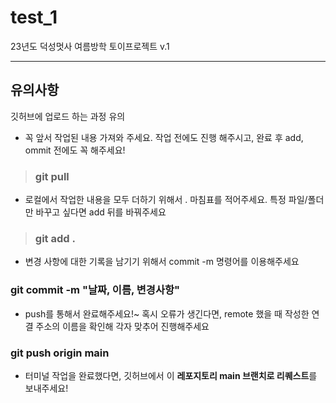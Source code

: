 # test_1
23년도 덕성멋사 여름방학 토이프로젝트 v.1

------

## 유의사항 
 깃허브에 업로드 하는 과정 유의

* 꼭 앞서 작업된 내용 가져와 주세요. 작업 전에도 진행 해주시고, 완료 후 add, ommit 전에도 꼭 해주세요!
> ### git pull


* 로컬에서 작업한 내용을 모두 더하기 위해서 . 마침표를 적어주세요.  특정 파일/폴더만 바꾸고 싶다면 add 뒤를 바꿔주세요
>### git add .


* 변경 사항에 대한 기록을 남기기 위해서 commit -m  명령어를 이용해주세요
### git commit -m "날짜, 이름, 변경사항"


* push를 통해서 완료해주세요!~ 혹시 오류가 생긴다면, remote 했을 때 작성한 연결 주소의 이름을 확인해 각자 맞추어 진행해주세요
### git push origin main 

* 터미널 작업을 완료했다면, 깃허브에서 이 **레포지토리 main 브랜치로 리퀘스트**를 보내주세요!
